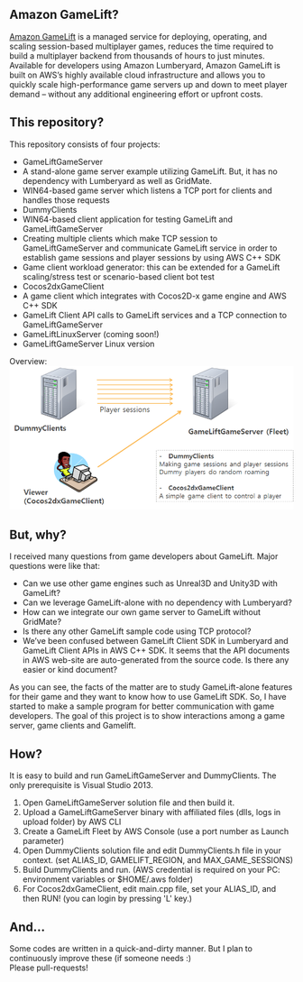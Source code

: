 ## Amazon GameLift?
[Amazon GameLift](https://aws.amazon.com/gamelift/) is a managed service for deploying, operating, and scaling session-based multiplayer games, reduces the time required to build a multiplayer backend from thousands of hours to just minutes. Available for developers using Amazon Lumberyard, Amazon GameLift is built on AWS’s highly available cloud infrastructure and allows you to quickly scale high-performance game servers up and down to meet player demand – without any additional engineering effort or upfront costs. 

## This repository? 
This repository consists of four projects: 
 - GameLiftGameServer
  - A stand-alone game server example utilizing GameLift. But, it has no dependency with Lumberyard as well as GridMate.
  - WIN64-based game server which listens a TCP port for clients and handles those requests
 - DummyClients
  - WIN64-based client application for testing GameLift and GameLiftGameServer
  - Creating multiple clients which make TCP session to GameLiftGameServer and communicate GameLift service in order to establish game sessions and player sessions by using AWS C++ SDK
  - Game client workload generator: this can be extended for a GameLift scaling/stress test or scenario-based client bot test
 - Cocos2dxGameClient
  - A game client which integrates with Cocos2D-x game engine and AWS C++ SDK
  - GameLift Client API calls to GameLift services and a TCP connection to GameLiftGameServer
 - GameLiftLinuxServer (coming soon!)
  - GameLiftGameServer Linux version

Overview:
![Screenshot](overview.png)

## But, why?
I received many questions from game developers about GameLift. Major questions were like that:
 - Can we use other game engines such as Unreal3D and Unity3D with GameLift?
 - Can we leverage GameLift-alone with no dependency with Lumberyard?
 - How can we integrate our own game server to GameLift without GridMate?
 - Is there any other GameLift sample code using TCP protocol?
 - We’ve been confused between GameLift Client SDK in Lumberyard and GameLift Client APIs in AWS C++ SDK. It seems that the API documents in AWS web-site are auto-generated from the source code. Is there any easier or kind document?
 
As you can see, the facts of the matter are to study GameLift-alone features for their game and they want to know how to use GameLift SDK. So, I have started to make a sample program for better communication with game developers. The goal of this project is to show interactions among a game server, game clients and Gamelift. 

## How?
It is easy to build and run GameLiftGameServer and DummyClients. The only prerequisite is Visual Studio 2013.
 1. Open GameLiftGameServer solution file and then build it.
 2. Upload a GameLiftGameServer binary with affiliated files (dlls, logs in upload folder) by AWS CLI
 3. Create a GameLift Fleet by AWS Console (use a port number as Launch parameter)
 4. Open DummyClients solution file and edit DummyClients.h file in your context. (set ALIAS_ID, GAMELIFT_REGION, and MAX_GAME_SESSIONS)
 5. Build DummyClients and run. (AWS credential is required on your PC: environment variables or $HOME/.aws folder)
 6. For Cocos2dxGameClient, edit main.cpp file, set your ALIAS_ID, and then RUN! (you can login by pressing 'L' key.)

## And...
Some codes are written in a quick-and-dirty manner. But I plan to continuously improve these (if someone needs :)  
Please pull-requests!
